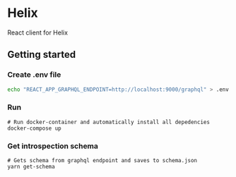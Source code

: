 # Helix

React client for Helix

## Getting started

### Create .env file

```bash
echo "REACT_APP_GRAPHQL_ENDPOINT=http://localhost:9000/graphql" > .env
```

### Run

```
# Run docker-container and automatically install all depedencies
docker-compose up
```

### Get introspection schema

```
# Gets schema from graphql endpoint and saves to schema.json
yarn get-schema
```
